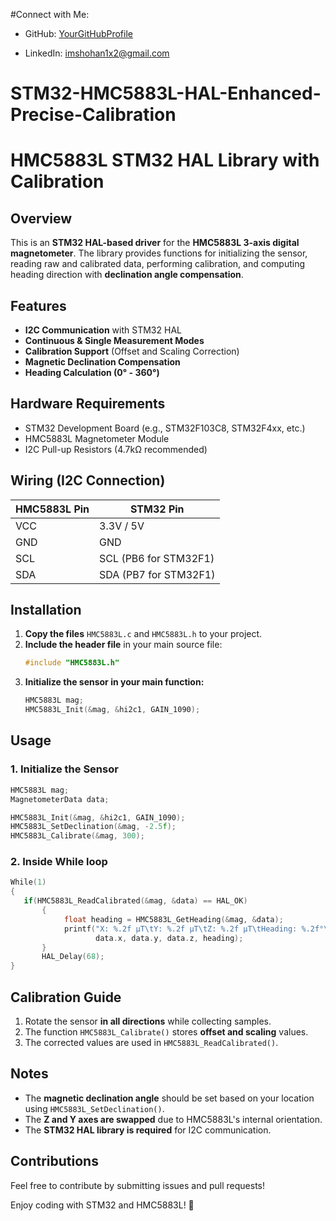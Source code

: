 
#Connect with Me:
* GitHub: [YourGitHubProfile](https://github.com/nox069)

* LinkedIn: imshohan1x2@gmail.com

# STM32-HMC5883L-HAL-Enhanced-Precise-Calibration
# HMC5883L STM32 HAL Library with Calibration

## Overview
This is an **STM32 HAL-based driver** for the **HMC5883L 3-axis digital magnetometer**. The library provides functions for initializing the sensor, reading raw and calibrated data, performing calibration, and computing heading direction with **declination angle compensation**.

## Features
- **I2C Communication** with STM32 HAL
- **Continuous & Single Measurement Modes**
- **Calibration Support** (Offset and Scaling Correction)
- **Magnetic Declination Compensation**
- **Heading Calculation (0° - 360°)**

## Hardware Requirements
- STM32 Development Board (e.g., STM32F103C8, STM32F4xx, etc.)
- HMC5883L Magnetometer Module
- I2C Pull-up Resistors (4.7kΩ recommended)

## Wiring (I2C Connection)
| HMC5883L Pin | STM32 Pin |
|-------------|-----------|
| VCC        | 3.3V / 5V |
| GND        | GND       |
| SCL        | SCL (PB6 for STM32F1) |
| SDA        | SDA (PB7 for STM32F1) |

## Installation
1. **Copy the files** `HMC5883L.c` and `HMC5883L.h` to your project.
2. **Include the header file** in your main source file:
   ```c
   #include "HMC5883L.h"
   ```
3. **Initialize the sensor in your main function:**
   ```c
   HMC5883L mag;
   HMC5883L_Init(&mag, &hi2c1, GAIN_1090);
   ```

## Usage
### **1. Initialize the Sensor**
```c
HMC5883L mag;
MagnetometerData data;

HMC5883L_Init(&mag, &hi2c1, GAIN_1090);
HMC5883L_SetDeclination(&mag, -2.5f);
HMC5883L_Calibrate(&mag, 300);

```


### **2. Inside While loop**
```c
While(1)
{
   if(HMC5883L_ReadCalibrated(&mag, &data) == HAL_OK) 
       {
            float heading = HMC5883L_GetHeading(&mag, &data);
            printf("X: %.2f µT\tY: %.2f µT\tZ: %.2f µT\tHeading: %.2f°\n",
                   data.x, data.y, data.z, heading);
       }
       HAL_Delay(68);
}
```

## Calibration Guide
1. Rotate the sensor **in all directions** while collecting samples.
2. The function `HMC5883L_Calibrate()` stores **offset and scaling** values.
3. The corrected values are used in `HMC5883L_ReadCalibrated()`.

## Notes
- The **magnetic declination angle** should be set based on your location using `HMC5883L_SetDeclination()`.
- The **Z and Y axes are swapped** due to HMC5883L's internal orientation.
- The **STM32 HAL library is required** for I2C communication.

## Contributions
Feel free to contribute by submitting issues and pull requests!

Enjoy coding with STM32 and HMC5883L! 🚀
